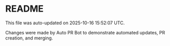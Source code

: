 # README

This file was auto-updated on 2025-10-16 15:52:07 UTC.

Changes were made by Auto PR Bot to demonstrate automated updates, PR creation, and merging.
